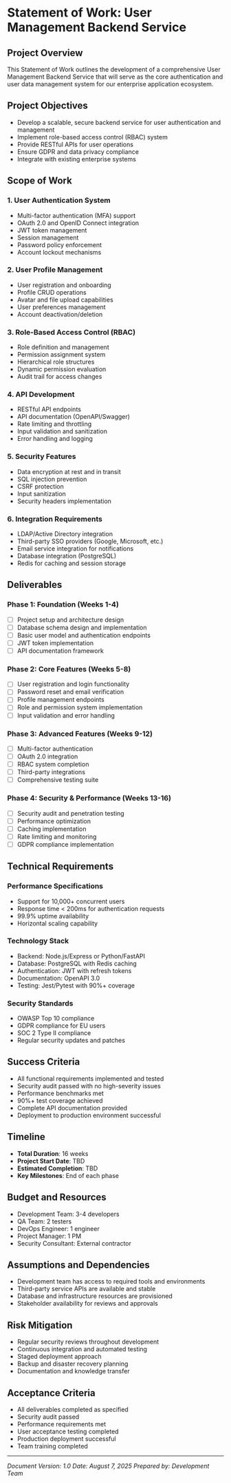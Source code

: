 # Statement of Work: User Management Backend Service

## Project Overview
This Statement of Work outlines the development of a comprehensive User Management Backend Service that will serve as the core authentication and user data management system for our enterprise application ecosystem.

## Project Objectives
- Develop a scalable, secure backend service for user authentication and management
- Implement role-based access control (RBAC) system
- Provide RESTful APIs for user operations
- Ensure GDPR and data privacy compliance
- Integrate with existing enterprise systems

## Scope of Work

### 1. User Authentication System
- Multi-factor authentication (MFA) support
- OAuth 2.0 and OpenID Connect integration
- JWT token management
- Session management
- Password policy enforcement
- Account lockout mechanisms

### 2. User Profile Management
- User registration and onboarding
- Profile CRUD operations
- Avatar and file upload capabilities
- User preferences management
- Account deactivation/deletion

### 3. Role-Based Access Control (RBAC)
- Role definition and management
- Permission assignment system
- Hierarchical role structures
- Dynamic permission evaluation
- Audit trail for access changes

### 4. API Development
- RESTful API endpoints
- API documentation (OpenAPI/Swagger)
- Rate limiting and throttling
- Input validation and sanitization
- Error handling and logging

### 5. Security Features
- Data encryption at rest and in transit
- SQL injection prevention
- CSRF protection
- Input sanitization
- Security headers implementation

### 6. Integration Requirements
- LDAP/Active Directory integration
- Third-party SSO providers (Google, Microsoft, etc.)
- Email service integration for notifications
- Database integration (PostgreSQL)
- Redis for caching and session storage

## Deliverables

### Phase 1: Foundation (Weeks 1-4)
- [ ] Project setup and architecture design
- [ ] Database schema design and implementation
- [ ] Basic user model and authentication endpoints
- [ ] JWT token implementation
- [ ] API documentation framework

### Phase 2: Core Features (Weeks 5-8)
- [ ] User registration and login functionality
- [ ] Password reset and email verification
- [ ] Profile management endpoints
- [ ] Role and permission system implementation
- [ ] Input validation and error handling

### Phase 3: Advanced Features (Weeks 9-12)
- [ ] Multi-factor authentication
- [ ] OAuth 2.0 integration
- [ ] RBAC system completion
- [ ] Third-party integrations
- [ ] Comprehensive testing suite

### Phase 4: Security & Performance (Weeks 13-16)
- [ ] Security audit and penetration testing
- [ ] Performance optimization
- [ ] Caching implementation
- [ ] Rate limiting and monitoring
- [ ] GDPR compliance implementation

## Technical Requirements

### Performance Specifications
- Support for 10,000+ concurrent users
- Response time < 200ms for authentication requests
- 99.9% uptime availability
- Horizontal scaling capability

### Technology Stack
- Backend: Node.js/Express or Python/FastAPI
- Database: PostgreSQL with Redis caching
- Authentication: JWT with refresh tokens
- Documentation: OpenAPI 3.0
- Testing: Jest/Pytest with 90%+ coverage

### Security Standards
- OWASP Top 10 compliance
- GDPR compliance for EU users
- SOC 2 Type II compliance
- Regular security updates and patches

## Success Criteria
- All functional requirements implemented and tested
- Security audit passed with no high-severity issues
- Performance benchmarks met
- 90%+ test coverage achieved
- Complete API documentation provided
- Deployment to production environment successful

## Timeline
- **Total Duration**: 16 weeks
- **Project Start Date**: TBD
- **Estimated Completion**: TBD
- **Key Milestones**: End of each phase

## Budget and Resources
- Development Team: 3-4 developers
- QA Team: 2 testers
- DevOps Engineer: 1 engineer
- Project Manager: 1 PM
- Security Consultant: External contractor

## Assumptions and Dependencies
- Development team has access to required tools and environments
- Third-party service APIs are available and stable
- Database and infrastructure resources are provisioned
- Stakeholder availability for reviews and approvals

## Risk Mitigation
- Regular security reviews throughout development
- Continuous integration and automated testing
- Staged deployment approach
- Backup and disaster recovery planning
- Documentation and knowledge transfer

## Acceptance Criteria
- All deliverables completed as specified
- Security audit passed
- Performance requirements met
- User acceptance testing completed
- Production deployment successful
- Team training completed

---
*Document Version: 1.0*
*Date: August 7, 2025*
*Prepared by: Development Team*
